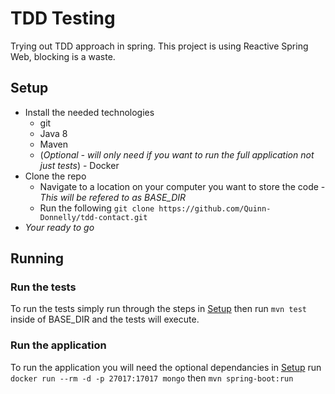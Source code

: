 # TDD Testing

Trying out TDD approach in spring. This project is using Reactive Spring Web, blocking is a waste. 


## Setup
- Install the needed technologies
    - git
    - Java 8
    - Maven
    - (_Optional - will only need if you want to run the full application not just tests_) - Docker
- Clone the repo
    - Navigate to a location on your computer you want to store the code - _This will be refered to as BASE_DIR_
    - Run the following `git clone https://github.com/Quinn-Donnelly/tdd-contact.git`
- _Your ready to go_

## Running

### Run the tests
To run the tests simply run through the steps in [Setup](#Setup) then run `mvn test` inside of BASE_DIR and the tests
will execute. 

### Run the application
To run the application you will need the optional dependancies in [Setup](#Setup) run
`docker run --rm -d -p 27017:17017 mongo` then `mvn spring-boot:run` 
    